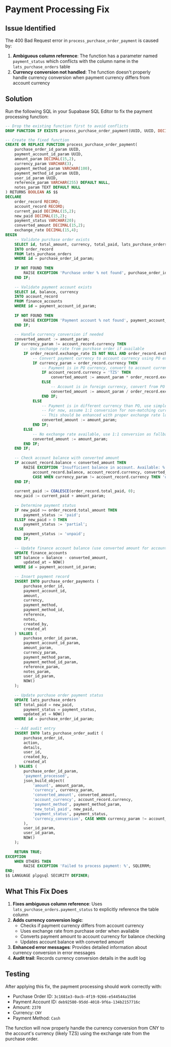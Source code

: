 # Payment Processing Fix

## Issue Identified
The 400 Bad Request error in `process_purchase_order_payment` is caused by:
1. **Ambiguous column reference**: The function has a parameter named `payment_status` which conflicts with the column name in the `lats_purchase_orders` table
2. **Currency conversion not handled**: The function doesn't properly handle currency conversion when payment currency differs from account currency

## Solution
Run the following SQL in your Supabase SQL Editor to fix the payment processing function:

```sql
-- Drop the existing function first to avoid conflicts
DROP FUNCTION IF EXISTS process_purchase_order_payment(UUID, UUID, DECIMAL, VARCHAR, VARCHAR, UUID, UUID, VARCHAR, TEXT);

-- Create the fixed function
CREATE OR REPLACE FUNCTION process_purchase_order_payment(
    purchase_order_id_param UUID,
    payment_account_id_param UUID,
    amount_param DECIMAL(15,2),
    currency_param VARCHAR(3),
    payment_method_param VARCHAR(100),
    payment_method_id_param UUID,
    user_id_param UUID,
    reference_param VARCHAR(255) DEFAULT NULL,
    notes_param TEXT DEFAULT NULL
) RETURNS BOOLEAN AS $$
DECLARE
    order_record RECORD;
    account_record RECORD;
    current_paid DECIMAL(15,2);
    new_paid DECIMAL(15,2);
    payment_status VARCHAR(20);
    converted_amount DECIMAL(15,2);
    exchange_rate DECIMAL(15,4);
BEGIN
    -- Validate purchase order exists
    SELECT id, total_amount, currency, total_paid, lats_purchase_orders.payment_status, exchange_rate
    INTO order_record
    FROM lats_purchase_orders 
    WHERE id = purchase_order_id_param;
    
    IF NOT FOUND THEN
        RAISE EXCEPTION 'Purchase order % not found', purchase_order_id_param;
    END IF;
    
    -- Validate payment account exists
    SELECT id, balance, currency
    INTO account_record
    FROM finance_accounts 
    WHERE id = payment_account_id_param;
    
    IF NOT FOUND THEN
        RAISE EXCEPTION 'Payment account % not found', payment_account_id_param;
    END IF;
    
    -- Handle currency conversion if needed
    converted_amount := amount_param;
    IF currency_param != account_record.currency THEN
        -- Use exchange rate from purchase order if available
        IF order_record.exchange_rate IS NOT NULL AND order_record.exchange_rate > 0 THEN
            -- Convert payment currency to account currency using PO exchange rate
            IF currency_param = order_record.currency THEN
                -- Payment is in PO currency, convert to account currency
                IF account_record.currency = 'TZS' THEN
                    converted_amount := amount_param * order_record.exchange_rate;
                ELSE
                    -- Account is in foreign currency, convert from PO currency
                    converted_amount := amount_param / order_record.exchange_rate;
                END IF;
            ELSE
                -- Payment is in different currency than PO, use simple conversion
                -- For now, assume 1:1 conversion for non-matching currencies
                -- This should be enhanced with proper exchange rate lookup
                converted_amount := amount_param;
            END IF;
        ELSE
            -- No exchange rate available, use 1:1 conversion as fallback
            converted_amount := amount_param;
        END IF;
    END IF;
    
    -- Check account balance with converted amount
    IF account_record.balance < converted_amount THEN
        RAISE EXCEPTION 'Insufficient balance in account. Available: % %, Required: % % (converted from % % %)', 
            account_record.balance, account_record.currency, converted_amount, account_record.currency, amount_param, currency_param, 
            CASE WHEN currency_param != account_record.currency THEN 'using exchange rate' ELSE '' END;
    END IF;
    
    current_paid := COALESCE(order_record.total_paid, 0);
    new_paid := current_paid + amount_param;
    
    -- Determine payment status
    IF new_paid >= order_record.total_amount THEN
        payment_status := 'paid';
    ELSIF new_paid > 0 THEN
        payment_status := 'partial';
    ELSE
        payment_status := 'unpaid';
    END IF;
    
    -- Update finance account balance (use converted amount for account currency)
    UPDATE finance_accounts 
    SET balance = balance - converted_amount,
        updated_at = NOW()
    WHERE id = payment_account_id_param;
    
    -- Insert payment record
    INSERT INTO purchase_order_payments (
        purchase_order_id,
        payment_account_id,
        amount,
        currency,
        payment_method,
        payment_method_id,
        reference,
        notes,
        created_by,
        created_at
    ) VALUES (
        purchase_order_id_param,
        payment_account_id_param,
        amount_param,
        currency_param,
        payment_method_param,
        payment_method_id_param,
        reference_param,
        notes_param,
        user_id_param,
        NOW()
    );
    
    -- Update purchase order payment status
    UPDATE lats_purchase_orders 
    SET total_paid = new_paid,
        payment_status = payment_status,
        updated_at = NOW()
    WHERE id = purchase_order_id_param;
    
    -- Add audit entry
    INSERT INTO lats_purchase_order_audit (
        purchase_order_id,
        action,
        details,
        user_id,
        created_by,
        created_at
    ) VALUES (
        purchase_order_id_param,
        'payment_processed',
        json_build_object(
            'amount', amount_param,
            'currency', currency_param,
            'converted_amount', converted_amount,
            'account_currency', account_record.currency,
            'payment_method', payment_method_param,
            'new_total_paid', new_paid,
            'payment_status', payment_status,
            'currency_conversion', CASE WHEN currency_param != account_record.currency THEN 'yes' ELSE 'no' END
        ),
        user_id_param,
        user_id_param,
        NOW()
    );
    
    RETURN TRUE;
EXCEPTION
    WHEN OTHERS THEN
        RAISE EXCEPTION 'Failed to process payment: %', SQLERRM;
END;
$$ LANGUAGE plpgsql SECURITY DEFINER;
```

## What This Fix Does

1. **Fixes ambiguous column reference**: Uses `lats_purchase_orders.payment_status` to explicitly reference the table column
2. **Adds currency conversion logic**: 
   - Checks if payment currency differs from account currency
   - Uses exchange rate from purchase order when available
   - Converts payment amount to account currency for balance checking
   - Updates account balance with converted amount
3. **Enhanced error messages**: Provides detailed information about currency conversion in error messages
4. **Audit trail**: Records currency conversion details in the audit log

## Testing
After applying this fix, the payment processing should work correctly with:
- Purchase Order ID: `3c1681e3-0acb-4f19-9266-e544544a15b6`
- Payment Account ID: `deb92580-95dd-4018-9f6a-134b2157716c`
- Amount: `2370`
- Currency: `CNY`
- Payment Method: `Cash`

The function will now properly handle the currency conversion from CNY to the account's currency (likely TZS) using the exchange rate from the purchase order.
